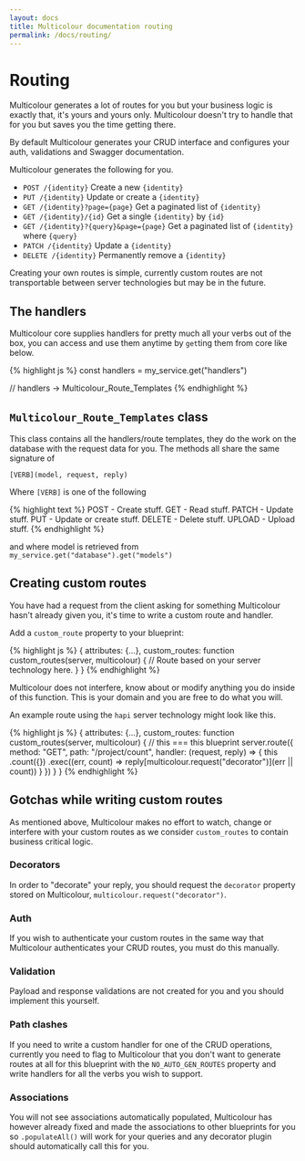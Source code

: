 ```yaml
---
layout: docs
title: Multicolour documentation routing
permalink: /docs/routing/
---
```


# Routing

Multicolour generates a lot of routes for you but your business logic is exactly that, it's yours and yours only. Multicolour doesn't try to handle that for you but saves you the time getting there.

By default Multicolour generates your CRUD interface and configures your auth, validations and Swagger documentation.

Multicolour generates the following for you.

- `POST /{identity}` Create a new `{identity}`
- `PUT /{identity}` Update or create a `{identity}`
- `GET /{identity}?page={page}` Get a paginated  list of `{identity}`
- `GET /{identity}/{id}` Get a single `{identity}` by `{id}`
- `GET /{identity}?{query}&page={page}` Get a paginated list of `{identity}` where `{query}`
- `PATCH /{identity}` Update a `{identity}`
- `DELETE /{identity}` Permanently remove a `{identity}`

Creating your own routes is simple, currently custom routes are not transportable between server technologies but may be in the future.

## The handlers

Multicolour core supplies handlers for pretty much all your verbs out of the box, you can access and use them anytime by `get`ting them from core like below.

{% highlight js %}
const handlers = my_service.get("handlers")

// handlers -> Multicolour_Route_Templates
{% endhighlight %}

## `Multicolour_Route_Templates` class

This class contains all the handlers/route templates, they do the work on the database with the  request data for you. The methods all share the same signature of

`[VERB](model, request, reply)`

Where `[VERB]` is one of the following

{% highlight text %}
POST - Create stuff.
GET - Read stuff.
PATCH - Update stuff.
PUT - Update or create stuff.
DELETE - Delete stuff.
UPLOAD - Upload stuff.
{% endhighlight %}

and where model is retrieved from `my_service.get("database").get("models")`

## Creating custom routes

You have had a request from the client asking for something Multicolour hasn't already given you, it's time to write a custom route and handler.

Add a `custom_route` property to your blueprint:

{% highlight js %}
{
  attributes: {...},
  custom_routes: function custom_routes(server, multicolour) {
    // Route based on your server technology here.
  }
}
{% endhighlight %}

Multicolour does not interfere, know about or modify anything you do inside of this function. This is your domain and you are free to do what you will.

An example route using the `hapi` server technology might look like this.

{% highlight js %}
{
  attributes: {...},
  custom_routes: function custom_routes(server, multicolour) {
    // this === this blueprint
    server.route({
      method: "GET",
      path: "/project/count",
      handler: (request, reply) => {
        this
          .count({})
          .exec((err, count) => reply[multicolour.request("decorator")](err || count))
      }
    })
  }
}
{% endhighlight %}

## Gotchas while writing custom routes
 As mentioned above, Multicolour makes no effort to watch, change or interfere with your custom routes as we consider `custom_routes` to contain business critical logic.

### Decorators

In order to "decorate" your reply, you should request the `decorator` property stored on Multicolour, `multicolour.request("decorator")`.

### Auth

If you wish to authenticate your custom routes in the same way that Multicolour authenticates your CRUD routes, you must do this manually.

### Validation

Payload and response validations are not created for you and you should implement this yourself.

### Path clashes

If you need to write a custom handler for one of the CRUD operations, currently you need to flag to Multicolour that you don't want to generate routes at all for this blueprint with the `NO_AUTO_GEN_ROUTES` property and write handlers for all the verbs you wish to support.

### Associations

You will not see associations automatically populated, Multicolour has however already fixed and made the associations to other blueprints for you so `.populateAll()` will work for your queries and any decorator plugin should automatically call this for you.
